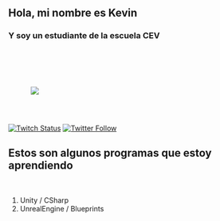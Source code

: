 ## Hola, mi nombre es Kevin 
### Y soy un estudiante de la escuela CEV 
<html>
<body>
<br>

<img src = "https://png.pngtree.com/png-vector/20210120/ourlarge/pngtree-geek-emoji-in-3d-png-image_2771058.png" wdith = "100px" style = "margin: 0 auto;
padding: 45px;">
</body>
</html>

[![Twitch Status](https://img.shields.io/twitch/status/Kevin?style=social)](https://twitch.com/kevin)
[![Twitter Follow](https://img.shields.io/twitter/follow/Kevin?style=social)](https://twitter.com/kevin)

## Estos son algunos programas que estoy aprendiendo

<br>
<html>
<body>
<ol type ="Programas">
 <li>Unity / CSharp</li>
 <li>UnrealEngine / Blueprints</li>
</ol>
</body>
</html>
